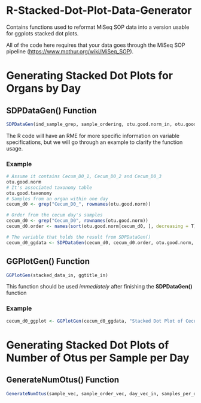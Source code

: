 # R-Stacked-Dot-Plot-Data-Generator
Contains functions used to reformat MiSeq SOP data into a version usable for ggplots stacked dot plots.

All of the code here requires that your data goes through the MiSeq SOP pipeline (https://www.mothur.org/wiki/MiSeq_SOP).

# Generating Stacked Dot Plots for Organs by Day

## SDPDataGen() Function

```r
SDPDataGen(ind_sample_grep, sample_ordering, otu.good.norm_in, otu.good.taxonomy_in)
```

The R code will have an RME for more specific information on variable specifications, but we will go through an example to clarify the function usage.

### Example
```r
# Assume it contains Cecum_D0_1, Cecum_D0_2 and Cecum_D0_3
otu.good.norm
# It's associated taxonomy table
otu.good.taxonomy 
# Samples from an organ within one day
cecum_d0 <- grep("Cecum_D0_", rownames(otu.good.norm))

# Order from the cecum day's samples
cecum_d0 <- grep("Cecum_D0", rownames(otu.good.norm))
cecum_d0.order <- names(sort(otu.good.norm[cecum_d0, ], decreasing = T))

# The variable that holds the result from SDPDataGen()
cecum_d0_ggdata <- SDPDataGen(cecum_d0, cecum_d0.order, otu.good.norm, otu.good.taxonomy)
```

## GGPlotGen() Function

```r
GGPlotGen(stacked_data_in, ggtitle_in)
```

This function should be used *immediately* after finishing the **SDPDataGen()** function

### Example

```r
cecum_d0_ggplot <- GGPlotGen(cecum_d0_ggdata, "Stacked Dot Plot of Cecum Day 0 Rank Abundances")
```

# Generating Stacked Dot Plots of Number of Otus per Sample per Day

## GenerateNumOtus() Function

```r
GenerateNumOtus(sample_vec, sample_order_vec, day_vec_in, samples_per_day_vec_in, otu.good.norm_in)
```

